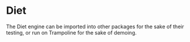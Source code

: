 # Diet
The Diet engine can be imported into other packages
for the sake of their testing, or run on Trampoline for the sake of demoing.